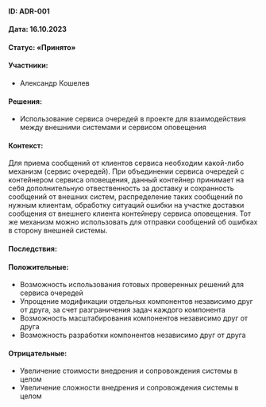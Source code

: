 #### ID: ADR-001

#### Дата: 16.10.2023

#### Статус: «Принято»

#### Участники:
* Александр Кошелев

#### Решения:
* Использование сервиса очередей в проекте для взаимодействия между внешними системами и сервисом оповещения

#### Контекст:
Для приема сообщений от клиентов сервиса необходим какой-либо механизм (сервис очередей). При объединении сервиса очередей с контейнером сервиса оповещения, данный контейнер принимает на себя дополнительную отвественность за доставку и сохранность сообщений от внешних систем, распределение таких сообщений по нужным клиентам, обработку ситуаций ошибки на участке доставки сообщения от внешнего клиента контейнеру сервиса оповещения. Тот же механизм можно использовать для отправки сообщений об ошибках в сторону внешней системы.

#### Последствия:

#### Положительные:
* Возможность использования готовых проверенных решений для сервиса очередей
* Упрощение модификации отдельных компонентов независимо друг от друга, за счет разграничения задач каждого компонента
* Возможность масштабирования компонентов независимо друг от друга
* Возможность разработки компонентов независимо друг от друга

#### Отрицательные:
* Увеличение стоимости внедрения и сопровождения системы в целом
* Увеличение сложности внедрения и сопровождения системы в целом
